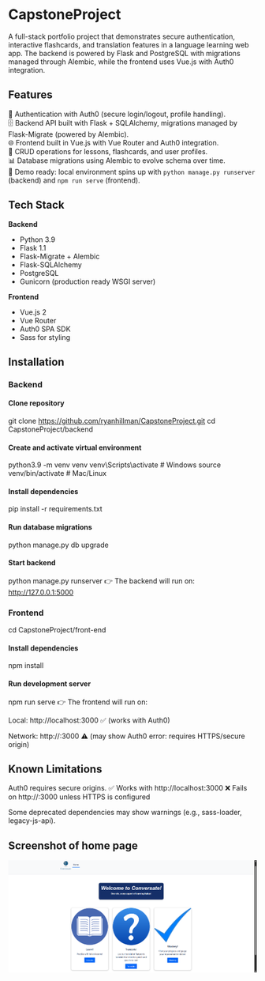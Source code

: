 # CapstoneProject

A full-stack portfolio project that demonstrates secure authentication, interactive flashcards, and translation features in a language learning web app. The backend is powered by Flask and PostgreSQL with migrations managed through Alembic, while the frontend uses Vue.js with Auth0 integration.

## Features

🔑 Authentication with Auth0 (secure login/logout, profile handling).  
🗄 Backend API built with Flask + SQLAlchemy, migrations managed by Flask-Migrate (powered by Alembic).  
🌐 Frontend built in Vue.js with Vue Router and Auth0 integration.  
📝 CRUD operations for lessons, flashcards, and user profiles.  
📊 Database migrations using Alembic to evolve schema over time.  
🎯 Demo ready: local environment spins up with `python manage.py runserver` (backend) and `npm run serve` (frontend).  

## Tech Stack

**Backend**
- Python 3.9  
- Flask 1.1  
- Flask-Migrate + Alembic  
- Flask-SQLAlchemy  
- PostgreSQL  
- Gunicorn (production ready WSGI server)  

**Frontend**
- Vue.js 2  
- Vue Router  
- Auth0 SPA SDK  
- Sass for styling  

## Installation

### Backend

#### Clone repository
git clone https://github.com/ryanhillman/CapstoneProject.git
cd CapstoneProject/backend

#### Create and activate virtual environment
python3.9 -m venv venv
venv\Scripts\activate   # Windows
source venv/bin/activate  # Mac/Linux

#### Install dependencies
pip install -r requirements.txt

#### Run database migrations
python manage.py db upgrade

#### Start backend
python manage.py runserver
👉 The backend will run on: http://127.0.0.1:5000

### Frontend
cd CapstoneProject/front-end

#### Install dependencies
npm install

#### Run development server
npm run serve
👉 The frontend will run on:

Local: http://localhost:3000
 ✅ (works with Auth0)

Network: http://<your-ip>:3000 ⚠️ (may show Auth0 error: requires HTTPS/secure origin)

## Known Limitations

Auth0 requires secure origins.
✅ Works with http://localhost:3000
❌ Fails on http://<LAN-IP>:3000 unless HTTPS is configured

Some deprecated dependencies may show warnings (e.g., sass-loader, legacy-js-api).

## Screenshot of home page
![App Screenshot](./screenshot.png)





